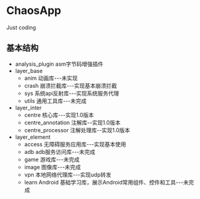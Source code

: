 # ChaosApp
Just coding


## 基本结构 
* analysis_plugin asm字节码增强插件
* layer_base
  * anim 动画库---未实现
  * crash 崩溃拦截库---实现基本崩溃拦截
  * sys 系统api反射库---实现系统服务代理
  * utils 通用工具库---未完成
* layer_inter
  * centre 核心库---实现1.0版本
  * centre_annotation 注解库--实现1.0版本
  * centre_processor 注解处理库--实现1.0版本
* layer_element
  * access 无障碍服务应用库---实现基本使用
  * adb adb服务访问库---未完成
  * game 游戏库---未完成
  * image 图像库---未完成
  * vpn 本地网络代理库---实现udp转发
  * learn Android 基础学习库，展示Android常用组件、控件和工具---未完成
